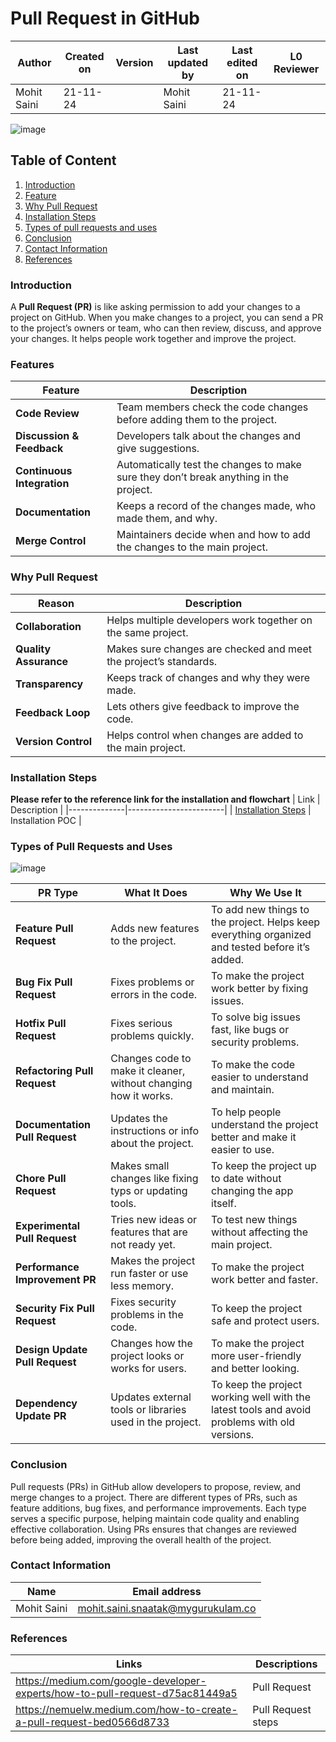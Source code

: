 # Pull Request in GitHub 


| **Author** | **Created on** | **Version** | **Last updated by** | **Last edited on** | **L0 Reviewer** |
|------------|--------------|------------|-------------|------------|-----------|
| Mohit Saini | 21-11-24 |  | Mohit Saini | 21-11-24 |  |

![image](https://github.com/user-attachments/assets/708172a1-2871-4012-9d98-52ae56692e6d)

## Table of Content
1. [Introduction](#introduction)
2. [Feature](#features)
3. [Why Pull Request](#why-pull-request)
4. [Installation Steps](#installation-steps)
5. [Types of pull requests and uses](#types-of-pull-requests-and-uses)
6. [Conclusion](#conclusion)
7. [Contact Information](#contact-information)
8. [References](#references)



### Introduction

A **Pull Request (PR)** is like asking permission to add your changes to a project on GitHub. When you make changes to a project, you can send a PR to the project’s owners or team, who can then review, discuss, and approve your changes. It helps people work together and improve the project.




### Features 

| Feature                  | Description                                                                                      |
|--------------------------|--------------------------------------------------------------------------------------------------|
| **Code Review**           | Team members check the code changes before adding them to the project.                           |
| **Discussion & Feedback** | Developers talk about the changes and give suggestions.                                          |
| **Continuous Integration**| Automatically test the changes to make sure they don’t break anything in the project.            |
| **Documentation**         | Keeps a record of the changes made, who made them, and why.                                      |
| **Merge Control**         | Maintainers decide when and how to add the changes to the main project.                          ||


### Why Pull Request

| Reason              | Description                                                                                  |
|---------------------|----------------------------------------------------------------------------------------------|
| **Collaboration**    | Helps multiple developers work together on the same project.                                |
| **Quality Assurance**| Makes sure changes are checked and meet the project’s standards.                             |
| **Transparency**     | Keeps track of changes and why they were made.                                               |
| **Feedback Loop**    | Lets others give feedback to improve the code.                                               |
| **Version Control**  | Helps control when changes are added to the main project.                                    |


### Installation Steps
**Please refer to the reference link for the installation and flowchart**
| Link         | Description         |
|--------------|------------------------|
| [Installation Steps](https://github.com/avengers-p11/Documentation/blob/main/VCS%20Design%20+%20POC/Pull%20Request/PR%20POC/README.md)          | Installation POC  |

### Types of Pull Requests and Uses
![image](https://github.com/user-attachments/assets/4ef8fa9c-54b3-4ce9-ba46-3be55914235e)


| **PR Type**                     | **What It Does**                                                        | **Why We Use It**                                                                                     |
|----------------------------------|-------------------------------------------------------------------------|------------------------------------------------------------------------------------------------------|
| **Feature Pull Request**         | Adds new features to the project.                                        | To add new things to the project. Helps keep everything organized and tested before it’s added.       |
| **Bug Fix Pull Request**         | Fixes problems or errors in the code.                                    | To make the project work better by fixing issues.                                                     |
| **Hotfix Pull Request**          | Fixes serious problems quickly.                                         | To solve big issues fast, like bugs or security problems.                                             |
| **Refactoring Pull Request**     | Changes code to make it cleaner, without changing how it works.          | To make the code easier to understand and maintain.                                                   |
| **Documentation Pull Request**   | Updates the instructions or info about the project.                     | To help people understand the project better and make it easier to use.                               |
| **Chore Pull Request**           | Makes small changes like fixing typs or updating tools.                | To keep the project up to date without changing the app itself.                                        |
| **Experimental Pull Request**    | Tries new ideas or features that are not ready yet.                      | To test new things without affecting the main project.                                                |
| **Performance Improvement PR**   | Makes the project run faster or use less memory.                         | To make the project work better and faster.                                                           |
| **Security Fix Pull Request**    | Fixes security problems in the code.                                     | To keep the project safe and protect users.                                                           |
| **Design Update Pull Request**   | Changes how the project looks or works for users.                        | To make the project more user-friendly and better looking.                                            |
| **Dependency Update PR**         | Updates external tools or libraries used in the project.                 | To keep the project working well with the latest tools and avoid problems with old versions.          |


 ### Conclusion
Pull requests (PRs) in GitHub allow developers to propose, review, and merge changes to a project. There are different types of PRs, such as feature additions, bug fixes, and performance improvements. Each type serves a specific purpose, helping maintain code quality and enabling effective collaboration. Using PRs ensures that changes are reviewed before being added, improving the overall health of the project.

### Contact Information

| Name         | Email address          |
|--------------|------------------------|
| Mohit Saini          | mohit.saini.snaatak@mygurukulam.co  |


### References
| Links                                             | Descriptions                                                    |
|---------------------------------------------------|-----------------------------------------------------------------|
|https://medium.com/google-developer-experts/how-to-pull-request-d75ac81449a5|Pull Request |
|https://nemuelw.medium.com/how-to-create-a-pull-request-bed0566d8733| Pull Request steps|





